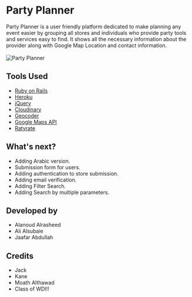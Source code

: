 # Party Planner
Party Planner is a user friendly platform dedicated to make planning any event easier by grouping all stores and individuals who provide party tools and services easy to find. It shows all the necessary information about the provider along with Google Map Location and contact information.
<br/>
<br/>
![Party Planner](https://i.ibb.co/jVCH5pT/2018-12-05-120021.png)

## Tools Used
- [Ruby on Rails](https://guides.rubyonrails.org/getting_started.html)
- [Heroku](https://dashboard.heroku.com/apps)
- [jQuery](https://code.jquery.com/)
- [Cloudinary](https://cloudinary.com/)
- [Geocoder](https://developer.here.com/signup/geocoding?cid=Geocoding-Google-MM-T4-Dev-Generic-E&utm_source=Google&utm_medium=ppc&utm_campaign=Dev_PaidSearch_DevPortal_AlwaysOn)
- [Google Maps API](https://cloud.google.com/maps-platform/)
- [Ratyrate](https://github.com/wazery/ratyrate)

<!-- ## Thought Process
At first, We drew the structure of our models, also showing an adaptive association with each other. We assembled well order links to our models to provide the user with a trouble-free experience. Secondly, We thought of ways of how the website would work, assigning suiteable names to elements, and then how to connect each part to it's necessary other. Finally We would then practice ways to make our code neater and more understandable. -->

## What's next?
- Adding Arabic version.
- Submission form for users.
- Adding authentication to store submission.
- Adding email verification.
- Adding Filter Search.
- Adding Search by multiple parameters.

## Developed by
- Alanoud Alrasheed
- Ali Alsubaie
- Jaafar Abdullah

## Credits
- Jack
- Kane
- Moath Althawad
- Class of WDI!!